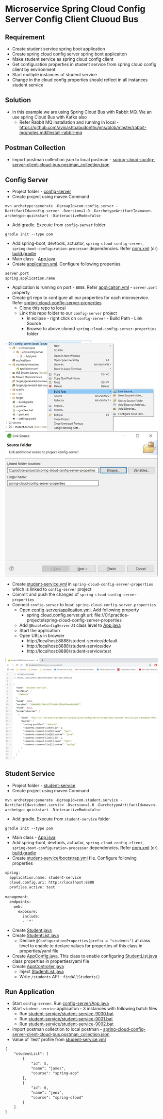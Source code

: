 # Microservice Spring Cloud Config Server Config Client Cluoud Bus

## Requirement
* Create student service spring boot application
* Create spring cloud config server spring boot applicaiton
* Make student service as spring cloud config client
* Get configuration properties in student service from spring cloud config client by environment
* Start multiple instances of student service
* Change in the cloud config properties should reflect in all instances student service

## Solution
* In this example we are using Spring Cloud Bus with Rabbit MQ. We an use spring Cloud Bus with Kafka also
	* Refer Rabbit MQ installation and running in local - https://github.com/avinashbabudonthu/jms/blob/master/rabbit-mq/notes.md#install-rabbit-mq

## Postman Collection
* Import postman collection json to local postman - [spring-cloud-config-server-client-cloud-bus.postman_collection.json](files/spring-cloud-config-server-client-cloud-bus.postman_collection.json)

## Config Server
* Project folder - [config-server](config-server)
* Create project using maven Command
```
mvn archetype:generate -DgroupId=com.config.server -DartifactId=config-server -Dversion=1.0 -DarchetypeArtifactId=maven-archetype-quickstart -DinteractiveMode=false
```
* Add gradle. Execute from `config-server` folder
```
gradle init --type pom
```
* Add spring-boot, devtools, actuator, `spring-cloud-config-server`, `spring-boot-configuration-processor` dependencies. Refer [pom.xml](config-server/pom.xml) (or) [build.gradle](config-server/build.gradle)
* Main class - [App.java](config-server/src/main/java/com/config/server/App.java)
* Create [applicaiton.yml](config-server/src/main/resources/application.yml). Configure following properties
```
server.port
spring.application.name
```
* Application is running on port - `8888`. Refer [applicaiton.yml](config-server/src/main/resources/application.yml) - `server.port` property
* Create git repo to configure all our properties for each microservice. Refer [spring-cloud-config-server-properties](https://github.com/avinashbabudonthu/spring-cloud-config-server-properties)
	* Clone this repo to local
	* Link this repo folder to our `config-server` project
		* In eclipse - right click on `config-server` - Build Path - Link Source
		* Browse to above cloned `spring-cloud-config-server-properties` folder

![picture](images/linking-config-repo.jpg)
![picture](images/link-source.jpg)

* Create [student-service.yml](https://github.com/avinashbabudonthu/spring-cloud-config-server-properties/blob/master/student-service.yml) in `spring-cloud-config-server-properties` which is linked to `config-server` project
* Commit and push the changes of `spring-cloud-config-server-properties`
* Connect `config-server` to local `spring-cloud-config-server-properties`
	* Open [config-server/applicaiton.yml](config-server/src/main/resources/application.yml). Add following property
		* spring.cloud.config.server.git.uri: file://C:\practice-projects\spring-cloud-config-server-properties
	* Add `@EnableConfigServer` at class level to [App.java](config-server/src/main/java/com/config/server/App.java)
	* Start the application
	* Open URLs in browser
		* http://localhost:8888/student-service/default
		* http://localhost:8888/student-service/dev
		* http://localhost:8888/student-service/test

![picture](images/config-server-link-to-local-git-repo.jpg)

## Student Service
* Project folder - [student-service](student-service)
* Create project using maven Command
```
mvn archetype:generate -DgroupId=com.student.service -DartifactId=student-service -Dversion=1.0 -DarchetypeArtifactId=maven-archetype-quickstart -DinteractiveMode=false
```
* Add gradle. Execute from `student-service` folder
```
gradle init --type pom
```
* Main class - [App.java](student-service/src/main/java/com/student/service/App.java)
* Add spring-boot, devtools, actuator, `spring-cloud-config-client`, `spring-boot-configuration-processor` dependencies. Refer [pom.xml](student-service/pom.xml) (or) [build.gradle](student-service/build.gradle)
* Create [student-service/bootstrap.yml](student-service/src/main/resources/bootstrap.yml) file. Configure following properties
```
spring:
  application.name: student-service
  cloud.config.uri: http://localhost:8888
  profiles.active: test
  
management:
  endpoints:
    web:
      exposure:
        include:
        - '*'
```	
* Create [Student.java](student-service/src/main/java/com/student/service/model/Student.java)
* Create [StudentList.java](student-service/src/main/java/com/student/service/model/StudentList.java)
	* Declare `@ConfigurationProperties(prefix = "students")` at class level to enable to declare values for properties of this class in properties/yaml file
* Create [AppConfig.java](student-service/src/main/java/com/student/service/config/AppConfig.java). This class to enable configuring [StudentList.java](student-service/src/main/java/com/student/service/model/StudentList.java) class properties in properties/yaml file
* Create [AppController.java](student-service/src/main/java/com/student/service/controller/AppController.java)
	* Inject [StudentList.java](student-service/src/main/java/com/student/service/model/StudentList.java)
	* Write `/students` API - `findAllStudents()`

## Run Application
* Start `config-server`. Run [config-server/App.java](config-server/src/main/java/com/config/server/App.java)
* Start `student-service` applicaiton - 3 instances with following batch files
	* Run [student-service/student-service-9000.bat](student-service/student-service-9000.bat)
	* Run [student-service/student-service-9001.bat](student-service/student-service-9001.bat)
	* Run [student-service/student-service-9002.bat](student-service/student-service-9002.bat)
* Import postman collection to local postman - [spring-cloud-config-server-client-cloud-bus.postman_collection.json](files/spring-cloud-config-server-client-cloud-bus.postman_collection.json)
* Value of `test' profile from [student-service.yml](https://github.com/avinashbabudonthu/spring-cloud-config-server-properties/blob/master/student-service.yml)
```
{
    "studentList": [
        {
            "id": 5,
            "name": "james",
            "course": "spring-aop"
        },
        {
            "id": 6,
            "name": "jeni",
            "course": "spring-cloud"
        }
    ]
}
```
